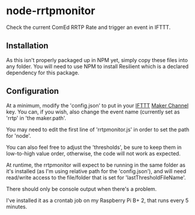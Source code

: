# node-rrtpmonitor
Check the current ComEd RRTP Rate and trigger an event in IFTTT.

## Installation
As this isn't properly packaged up in NPM yet, simply copy these files into any folder.
You will need to use NPM to install Resilient which is a declared dependency for this package.

## Configuration
At a minimum, modify the 'config.json' to put in your [IFTTT](https://ifttt.com) [Maker Channel](https://ifttt.com/maker) key.  You can, if you wish, also change the event name (currently set as 'rrtp' in 'the maker.path'.

You may need to edit the first line of 'rrtpmonitor.js' in order to set the path for 'node'.

You can also feel free to adjust the 'thresholds', be sure to keep them in low-to-high value order, otherwise, the code will not work as expected.

At runtime, the rrtpmonitor will expect to be running in the same folder as it's installed (as I'm using relative path for the 'config.json'), and will need read/write access to the file/folder that is set for 'lastThresholdFileName'.

There should only be console output when there's a problem.

I've installed it as a crontab job on my Raspberry Pi B+ 2, that runs every 5 minutes.
